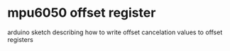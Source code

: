 # mpu6050 offset register
arduino sketch describing how to write offset cancelation values to offset registers
